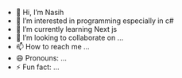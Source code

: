 - 👋 Hi, I’m Nasih
- 👀 I’m interested in programming especially in c#
- 🌱 I’m currently learning Next js
- 💞️ I’m looking to collaborate on ...
- 📫 How to reach me ...
- 😄 Pronouns: ...
- ⚡ Fun fact: ...

<!---
NasihNet/NasihNet is a ✨ special ✨ repository because its `README.md` (this file) appears on your GitHub profile.
You can click the Preview link to take a look at your changes.
--->
